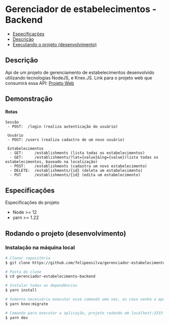 # Gerenciador de estabelecimentos - Backend

- [Especificações](#Especificações)
- [Descrição](#descri%c3%a7%c3%a3o)
- [Executando o projeto (desenvolvimento)](#rodando-o-projeto-desenvolvimento)

## Descrição

Api de um projeto de gerenciamento de estabelecimentos desenvolvido utilizando tecnologias NodeJS, e Knex.JS. Link para o projeto web que consumirá essa API:
[Projeto Web](https://github.com/felipeosilva/gerenciador-estabelecimento-web)
## Demonstração

   #### Rotas
    Sessão
     - POST:  /login (realiza autenticação do usuário)
     
     Usuário
     - POST: /users (realiza cadastro de um novo usuário)
     
     Estabelecimentos
      - GET:     /establishments (lista todas os estabelecimentos) 
      - GET:     /establishments/?lat={value}&lng={value}(lista todas os estabelecimentos, baseado na localização) 
      - POST:    /establishments (cadastra um novo estabelecimento) 
      - DELETE:  /establishments/{id} (deleta um estabelecimento)
      - PUT      /establishments/{id} (edita um estabelecimento)
      
## Especificações

Especificações do projeto

- Node >= 12
- yarn >= 1.22

## Rodando o projeto (desenvolvimento)

### Instalação na máquina local

```bash
# Clonar repositório
$ git clone https://github.com/felipeosilva/gerenciador-estabelecimento-backend.git

# Pasta do clone
$ cd gerenciador-estabelecimento-backend

# Instalar todas as dependências
$ yarn install

# Somente necessário executar esse comando uma vez, ou caso venha a apagar o banco de dados
$ yarn knex:migrate

# Comando para executar a aplicação, projeto rodando em localhost:3333
$ yarn dev
```
